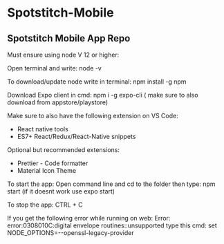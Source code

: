 # Spotstitch-Mobile
Spotstitch Mobile App Repo
---------------------------------------------------------------------
Must ensure using node V 12 or higher:

Open terminal and write: node -v 

To download/update node write in terminal: npm install -g npm

Download Expo client in cmd: npm i -g expo-cli ( make sure to also download from appstore/playstore)

Make sure to also have the following extension on VS Code:
- React native tools
- ES7+ React/Redux/React-Native snippets

Optional but recommended extensions:
- Prettier - Code formatter
- Material Icon Theme

To start the app:
Open command line and cd to the folder then type: npm start (if it doesnt work use expo start)

To stop the app:
CTRL + C

If you get the following error while running on web: Error: error:0308010C:digital envelope routines::unsupported
type this cmd: set NODE_OPTIONS=--openssl-legacy-provider


